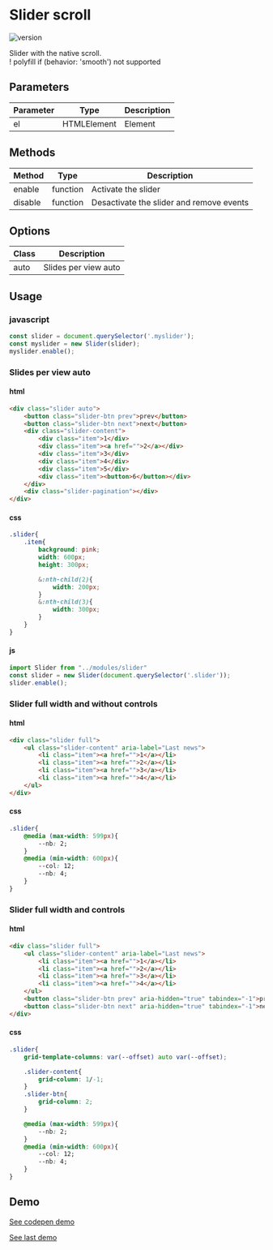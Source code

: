 
# Slider scroll

![version](https://img.shields.io/github/manifest-json/v/Natjo/slider-scroll)

Slider with the native scroll.<br>
! polyfill if (behavior: 'smooth') not supported 

## Parameters
| Parameter | Type | Description |
| ------ | ------ | ------ |
| el | HTMLElement | Element |

## Methods
| Method | Type | Description |
| ------ | ------ | ------ |
| enable | function | Activate the slider |
| disable | function | Desactivate the slider and remove events|

## Options
| Class  | Description |
| ------ | ------ |
| auto | Slides per view auto |

## Usage

### javascript
```javascript
const slider = document.querySelector('.myslider');
const myslider = new Slider(slider);
myslider.enable();
```

### Slides per view auto
#### html
```html
<div class="slider auto">
    <button class="slider-btn prev">prev</button>
    <button class="slider-btn next">next</button>
    <div class="slider-content">
        <div class="item">1</div>
        <div class="item"><a href="">2</a></div>
        <div class="item">3</div>
        <div class="item">4</div>
        <div class="item">5</div>
        <div class="item"><button>6</button></div>
    </div>
    <div class="slider-pagination"></div>
</div>
```
#### css
```css
.slider{
    .item{
        background: pink;
        width: 600px;
        height: 300px;

        &:nth-child(2){
            width: 200px;
        }
        &:nth-child(3){
            width: 300px;
        }
    }
}
```

#### js
```javascript
import Slider from "../modules/slider"
const slider = new Slider(document.querySelector('.slider'));
slider.enable();
```

### Slider full width and without controls
#### html
```html
<div class="slider full">
    <ul class="slider-content" aria-label="Last news">
        <li class="item"><a href="">1</a></li>
        <li class="item"><a href="">2</a></li>
        <li class="item"><a href="">3</a></li>
        <li class="item"><a href="">4</a></li>
    </ul>
</div>
```
#### css
```css
.slider{
    @media (max-width: 599px){
        --nb: 2;
    }
    @media (min-width: 600px){
        --col: 12;
        --nb: 4;
    }
}
```

### Slider full width and controls
#### html
```html
<div class="slider full">
    <ul class="slider-content" aria-label="Last news">
        <li class="item"><a href="">1</a></li>
        <li class="item"><a href="">2</a></li>
        <li class="item"><a href="">3</a></li>
        <li class="item"><a href="">4</a></li>
    </ul>
    <button class="slider-btn prev" aria-hidden="true" tabindex="-1">prev</button>
    <button class="slider-btn next" aria-hidden="true" tabindex="-1">next</button>
</div>
```
#### css
```css
.slider{
    grid-template-columns: var(--offset) auto var(--offset);

    .slider-content{
        grid-column: 1/-1;
    }
    .slider-btn{
        grid-column: 2;
    }

    @media (max-width: 599px){
        --nb: 2;
    }
    @media (min-width: 600px){
        --col: 12;
        --nb: 4;
    }
}
```


## Demo
<a href="https://codepen.io/natjo/pen/eYGWwEo" target="_blank">See codepen demo</a>

<a href="https://codepen.io/natjo/pen/xxewXvK?editors=1111" target="_blank">See last demo</a>